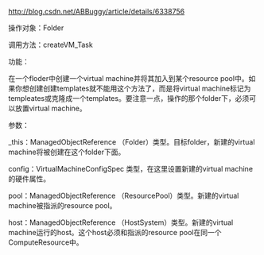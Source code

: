 http://blog.csdn.net/ABBuggy/article/details/6338756

操作对象：Folder

调用方法：createVM_Task

功能：

在一个floder中创建一个virtual machine并将其加入到某个resource pool中。如果你想创建创建templates就不能用这个方法了，而是将virtual machine标记为templeates或克隆成一个templates。要注意一点，操作的那个folder下，必须可以放置virtual machine。

参数：

_this：ManagedObjectReference （Folder）类型。目标folder，新建的virtual machine将被创建在这个folder下面。

config：VirtualMachineConfigSpec 类型，在这里设置新建的virtual machine的硬件属性。

pool：ManagedObjectReference （ResourcePool）类型。新建的virtual machine被指派的resource pool。

host：ManagedObjectReference （HostSystem）类型。新建的virtual machine运行的host。这个host必须和指派的resource pool在同一个ComputeResource中。
